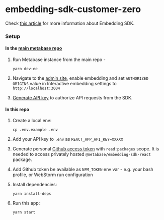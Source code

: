 # embedding-sdk-customer-zero

Check [this article](https://www.notion.so/metabase/WIP-Embedding-SDK-8103306366be4f0786b489ad2324235c#7ea6f8f77d8448ff9d55af58f9e2d45e) for more information about Embedding SDK.

### Setup

#### In the [main metabase repo](https://github.com/metabase/metabase)

1. Run Metabase instance from the main repo -

   `yarn dev-ee`

2. Navigate to the [admin site](http://localhost:3000/admin/settings/embedding-in-other-applications), enable embedding and set `AUTHORIZED ORIGINS` value in Interactive embedding settings to `http://localhost:3004`
3. [Generate API key](http://localhost:3000/admin/settings/authentication/api-keys) to authorize API requests from the SDK.

#### In this repo

1. Create a local env:

   `cp .env.example .env`

2. Add your API key to `.env` as `REACT_APP_API_KEY=XXXXX`
3. Generate personal [Github access token](https://docs.github.com/en/authentication/keeping-your-account-and-data-secure/managing-your-personal-access-tokens#creating-a-personal-access-token-classic) with `read:packages` scope. It is needed to access privately hosted `@metabase/embedding-sdk-react` package.
4. Add Github token be available as `NPM_TOKEN` env var - e.g. your bash profile, or WebStorm run configuration
5. Install dependencies:

   `yarn install-deps`

6. Run this app:

   `yarn start`
